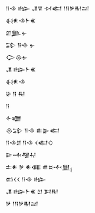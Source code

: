 <div class='block'>
<div class='line'>𒀀𒈾 𒈗 𒂗𒐊 𒀴𒅗 𒁹𒀀𒃻𒊑𒁺</div>
<div class='line'>𒈬𒀭𒈾𒈨𒌍</div>
<div class='line'>𒇻𒆥𒉡</div>
<div class='line'>𒁉 𒀀𒈾 𒉡</div>
<div class='line'>𒀖𒁲𒉡</div>
<div class='line'>𒂗 𒈗𒈨𒌍</div>
<div class='line'>𒈬𒀭𒈾</div>
<div class='line'>𒄩 𒀀 𒊑</div>
<div class='line'>𒀀</div>
<div class='line'>𒅆𒁾</div>
<div class='line'>𒊮𒁉 𒀀𒈾 𒉺𒉌𒅗</div>
<div class='line'>𒀀𒈾𒆪 𒀀𒈾 𒌋𒅗𒄭</div>
<div class='line'>𒄿𒁄𒆷𒄷</div>
<div class='line'>𒉺𒀭 𒃻 𒀭𒈪 𒌑𒊺𒋾𒅅</div>
<div class='line'>𒆗𒌋𒌋 𒀀𒈾 𒈗</div>
<div class='line'>𒂗 𒈗𒈨𒌍 𒇻 𒁕𒊑</div>
<div class='line'>𒃻 𒁹𒀀𒃻𒊑𒁺</div>
</div>